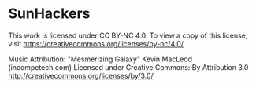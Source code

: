 # SunHackers
This work is licensed under CC BY-NC 4.0. To view a copy of this license, visit https://creativecommons.org/licenses/by-nc/4.0/

Music Attribution:
"Mesmerizing Galaxy" Kevin MacLeod (incompetech.com)
Licensed under Creative Commons: By Attribution 3.0
http://creativecommons.org/licenses/by/3.0/
